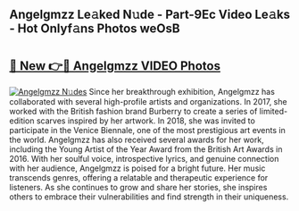 ## Angelgmzz Le𝚊ked N𝚞de - Part-9Ec Video Le𝚊ks - Hot Onlyf𝚊ns Photos weOsB

# <h2><a href="http://ab45700.deff.icu/?id=Angelgmzz">🔗 New 👉🔴 Angelgmzz VIDEO Photos</a></h2>

[![Angelgmzz N𝚞des](https://i.imgur.com/rIISA9y.gif)](http://ab45700.deff.icu/?id=Angelgmzz)
Since her breakthrough exhibition, Angelgmzz has collaborated with several high-profile artists and organizations. In 2017, she worked with the British fashion brand Burberry to create a series of limited-edition scarves inspired by her artwork. In 2018, she was invited to participate in the Venice Biennale, one of the most prestigious art events in the world. Angelgmzz has also received several awards for her work, including the Young Artist of the Year Award from the British Art Awards in 2016. With her soulful voice, introspective lyrics, and genuine connection with her audience, Angelgmzz is poised for a bright future. Her music transcends genres, offering a relatable and therapeutic experience for listeners. As she continues to grow and share her stories, she inspires others to embrace their vulnerabilities and find strength in their uniqueness.

